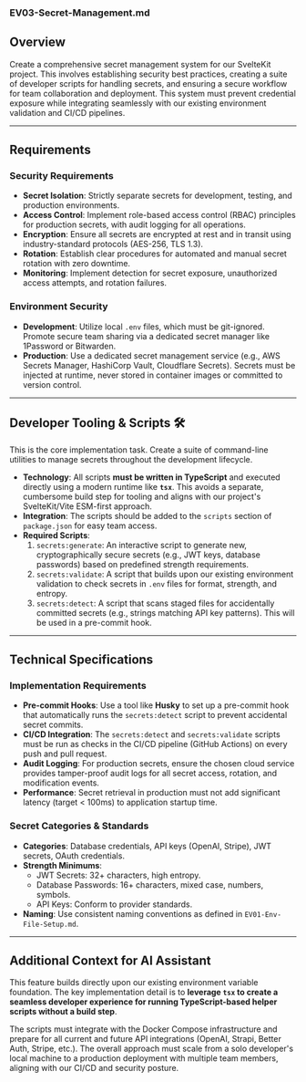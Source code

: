 ### **EV03-Secret-Management.md**

## Overview

Create a comprehensive secret management system for our SvelteKit project. This involves establishing security best practices, creating a suite of developer scripts for handling secrets, and ensuring a secure workflow for team collaboration and deployment. This system must prevent credential exposure while integrating seamlessly with our existing environment validation and CI/CD pipelines.

---

## Requirements

### Security Requirements
- **Secret Isolation**: Strictly separate secrets for development, testing, and production environments.
- **Access Control**: Implement role-based access control (RBAC) principles for production secrets, with audit logging for all operations.
- **Encryption**: Ensure all secrets are encrypted at rest and in transit using industry-standard protocols (AES-256, TLS 1.3).
- **Rotation**: Establish clear procedures for automated and manual secret rotation with zero downtime.
- **Monitoring**: Implement detection for secret exposure, unauthorized access attempts, and rotation failures.

### Environment Security
- **Development**: Utilize local `.env` files, which must be git-ignored. Promote secure team sharing via a dedicated secret manager like 1Password or Bitwarden.
- **Production**: Use a dedicated secret management service (e.g., AWS Secrets Manager, HashiCorp Vault, Cloudflare Secrets). Secrets must be injected at runtime, never stored in container images or committed to version control.

---

## Developer Tooling & Scripts 🛠️

This is the core implementation task. Create a suite of command-line utilities to manage secrets throughout the development lifecycle.

- **Technology**: All scripts **must be written in TypeScript** and executed directly using a modern runtime like **`tsx`**. This avoids a separate, cumbersome build step for tooling and aligns with our project's SvelteKit/Vite ESM-first approach.
- **Integration**: The scripts should be added to the `scripts` section of `package.json` for easy team access.
- **Required Scripts**:
    1.  `secrets:generate`: An interactive script to generate new, cryptographically secure secrets (e.g., JWT keys, database passwords) based on predefined strength requirements.
    2.  `secrets:validate`: A script that builds upon our existing environment validation to check secrets in `.env` files for format, strength, and entropy.
    3.  `secrets:detect`: A script that scans staged files for accidentally committed secrets (e.g., strings matching API key patterns). This will be used in a pre-commit hook.

---

## Technical Specifications

### Implementation Requirements
- **Pre-commit Hooks**: Use a tool like **Husky** to set up a pre-commit hook that automatically runs the `secrets:detect` script to prevent accidental secret commits.
- **CI/CD Integration**: The `secrets:detect` and `secrets:validate` scripts must be run as checks in the CI/CD pipeline (GitHub Actions) on every push and pull request.
- **Audit Logging**: For production secrets, ensure the chosen cloud service provides tamper-proof audit logs for all secret access, rotation, and modification events.
- **Performance**: Secret retrieval in production must not add significant latency (target < 100ms) to application startup time.

### Secret Categories & Standards
- **Categories**: Database credentials, API keys (OpenAI, Stripe), JWT secrets, OAuth credentials.
- **Strength Minimums**:
    - JWT Secrets: 32+ characters, high entropy.
    - Database Passwords: 16+ characters, mixed case, numbers, symbols.
    - API Keys: Conform to provider standards.
- **Naming**: Use consistent naming conventions as defined in `EV01-Env-File-Setup.md`.

---

## Additional Context for AI Assistant

This feature builds directly upon our existing environment variable foundation. The key implementation detail is to **leverage `tsx` to create a seamless developer experience for running TypeScript-based helper scripts without a build step**.

The scripts must integrate with the Docker Compose infrastructure and prepare for all current and future API integrations (OpenAI, Strapi, Better Auth, Stripe, etc.). The overall approach must scale from a solo developer's local machine to a production deployment with multiple team members, aligning with our CI/CD and security posture.
